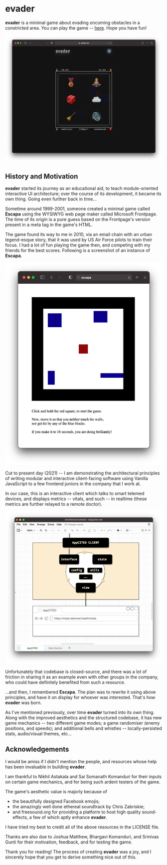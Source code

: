 # evader

**evader** is a minimal game about evading oncoming obstacles in a constricted area. You can play the game -- [here](https://fatman-.github.io/evader). Hope you have fun!

<p align="center">
  <img src="misc/screenshot.png" alt="evader's Screenshot"/>
</p>

## History and Motivation

**evader** started its journey as an educational aid, to teach module-oriented interactive UI architecture; over the course of its development, it became its own thing. Going even further back in time...

Sometime around 1999-2001, someone created a minimal game called **Escapa** using the WYSIWYG web page maker called Microsoft Frontpage. The time of its origin is a pure guess based on the Frontpage's version present in a meta tag in the game's HTML.

The game found its way to me in 2010, via an email chain with an urban legend-esque story, that it was used by US Air Force pilots to train their focus. I had a lot of fun playing the game then, and competing with my friends for the best scores. Following is a screenshot of an instance of **Escapa**.

<p align="center">
  <img src="misc/escapa.png" alt="Escapa's Screenshot"/>
</p>

Cut to present day (2021) -- I am demonstrating the architectural principles of writing modular and interactive client-facing software using Vanilla JavaScript to a few frontend juniors in the company that I work at.

In our case, this is an interactive client which talks to smart telemed devices, and displays metrics -- vitals, and such -- in realtime (these metrics are further relayed to a remote doctor).

<p align="center">
  <img src="misc/architecture.png" alt="Client Architecture"/>
</p>

Unfortunately that codebase is closed-source, and there was a lot of friction in sharing it as an example even with other groups in the company, who could have definitely benefited from such a resource.

...and then, I remembered **Escapa**. The plan was to rewrite it using above principles, and have it on display for whoever was interested. That's how **evader** was born.

As I've mentioned previously, over time **evader** turned into its own thing. Along with the improved aesthetics and the structured codebase, it has new game mechanics -- two different game modes; a game randomiser (enemy positions, and speeds); and additional bells and whistles -- locally-persisted stats, audio/visual themes, etc...

## Acknowledgements

I would be amiss if I didn't mention the people, and resources whose help has been invaluable in building **evader**.

I am thankful to Nikhil Astakala and Sai Somanath Komanduri for their inputs on certain game mechanics, and for being such ardent testers of the game.

The game's aesthetic value is majorly because of

-   the beautifully designed Facebook emojis;
-   the amazingly well done ethereal soundtrack by Chris Zabriskie;
-   and freesound.org for providing a platform to host high quality sound-effects, a few of which aptly enhance **evader**.

I have tried my best to credit all of the above resources in the LICENSE file.

Thanks are also due to Joshua Matthew, Bhargavi Komanduri, and Srinivas Gunti for their motivation, feedback, and for testing the game.

Thank you for reading! The process of creating **evader** was a joy, and I sincerely hope that you get to derive something nice out of this.
